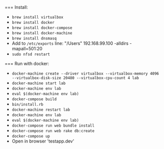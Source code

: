=== Install:
 - `brew install virtualbox`
 - `brew install docker`
 - `brew install docker-compose`
 - `brew install docker-machine`
 - `brew install dnsmasq`
 -  Add to `/etc/exports` line:  "/Users" 192.168.99.100 -alldirs -mapall=501:20
 - `sudo nfsd restart`

=== Run with docker:
- `docker-machine create --driver virtualbox --virtualbox-memory 4096 --virtualbox-disk-size 20480 --virtualbox-cpu-count 4 lab`
- `docker-machine start lab`
- `docker-machine env lab`
- `eval $(docker-machine env lab)`
- `docker-compose build`
- `bin/install.rb`
- `docker-machine restart lab`
- `docker-machine env lab`
- `eval $(docker-machine env lab)`
- `docker-compose run web bundle install`
- `docker-compose run web rake db:create`
- `docker-compose up`
- Open in browser 'testapp.dev'

